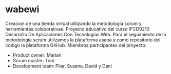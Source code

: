 # wabewi
Creacion de una tienda virtual utilizando la metodología scrum y herramientas colaborativas.
Proyecto educativo del curso IFCD0210 Desarrollo De Aplicaciones Con Tecnologias Web.
Para el seguimiento de la metodología scrum utilizamos la plataforma asana y como repositorío del codigo la plataforma GitHub.
Miembros participantes del proyecto:
  - Product owner: Marian
  - Scrum master: Toni
  - Development team: Pilar, Susana, David y Dani
